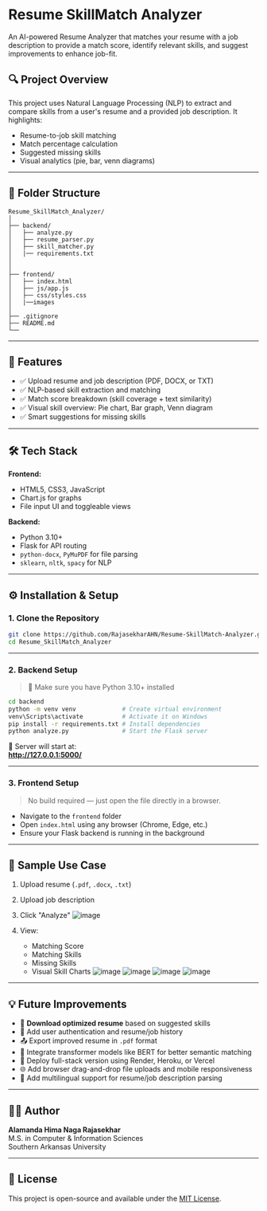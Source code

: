 
# Resume SkillMatch Analyzer

An AI-powered Resume Analyzer that matches your resume with a job description to provide a match score, identify relevant skills, and suggest improvements to enhance job-fit.

## 🔍 Project Overview

This project uses Natural Language Processing (NLP) to extract and compare skills from a user's resume and a provided job description. It highlights:

- Resume-to-job skill matching
- Match percentage calculation
- Suggested missing skills
- Visual analytics (pie, bar, venn diagrams)

---

## 📁 Folder Structure

```
Resume_SkillMatch_Analyzer/
│
├── backend/
│   ├── analyze.py
│   ├── resume_parser.py
│   ├── skill_matcher.py
│   |── requirements.txt
│   
│
├── frontend/
│   ├── index.html
│   ├── js/app.js
│   ├── css/styles.css
│   |──images
│
├── .gitignore
├── README.md
└──
```

---

## 🚀 Features

- ✅ Upload resume and job description (PDF, DOCX, or TXT)
- ✅ NLP-based skill extraction and matching
- ✅ Match score breakdown (skill coverage + text similarity)
- ✅ Visual skill overview: Pie chart, Bar graph, Venn diagram
- ✅ Smart suggestions for missing skills

---

## 🛠️ Tech Stack

**Frontend:**
- HTML5, CSS3, JavaScript
- Chart.js for graphs
- File input UI and toggleable views

**Backend:**
- Python 3.10+
- Flask for API routing
- `python-docx`, `PyMuPDF` for file parsing
- `sklearn`, `nltk`, `spacy` for NLP

---

## ⚙️ Installation & Setup

### 1. Clone the Repository

```bash
git clone https://github.com/RajasekharAHN/Resume-SkillMatch-Analyzer.git
cd Resume_SkillMatch_Analyzer
```

---

### 2. Backend Setup

> 🐍 Make sure you have Python 3.10+ installed

```bash
cd backend
python -m venv venv             # Create virtual environment
venv\Scripts\activate           # Activate it on Windows
pip install -r requirements.txt # Install dependencies
python analyze.py               # Start the Flask server
```

📍 Server will start at:  
**http://127.0.0.1:5000/**

---

### 3. Frontend Setup

> No build required — just open the file directly in a browser.

- Navigate to the `frontend` folder  
- Open `index.html` using any browser (Chrome, Edge, etc.)  
- Ensure your Flask backend is running in the background

---



## 🧪 Sample Use Case

1. Upload resume (`.pdf`, `.docx`, `.txt`)
2. Upload job description
3. Click "Analyze"
   ![image](https://github.com/user-attachments/assets/7c7f4826-10f8-4237-b57e-609252e46159)


5. View:
   - Matching Score
   - Matching Skills
   - Missing Skills
   - Visual Skill Charts
     ![image](https://github.com/user-attachments/assets/d881a20f-341d-4d00-a697-c58d70aa6da9)
     ![image](https://github.com/user-attachments/assets/a7da5b2f-1792-4cfa-b8b1-d8db445e5fed)
     ![image](https://github.com/user-attachments/assets/7b642a7e-3187-4e62-a43a-a59c9bb1a949)
     ![image](https://github.com/user-attachments/assets/31e55c46-44b0-428b-96aa-453ad2c0574a)

---

## 💡 Future Improvements

- 📄 **Download optimized resume** based on suggested skills
- 🔐 Add user authentication and resume/job history
- 📤 Export improved resume in `.pdf` format
- 🤖 Integrate transformer models like BERT for better semantic matching
- 🚀 Deploy full-stack version using Render, Heroku, or Vercel
- 🌐 Add browser drag-and-drop file uploads and mobile responsiveness
- 🧩 Add multilingual support for resume/job description parsing

---

## 🙋‍♂️ Author

**Alamanda Hima Naga Rajasekhar**  
M.S. in Computer & Information Sciences  
Southern Arkansas University

---

## 📄 License

This project is open-source and available under the [MIT License](LICENSE).

